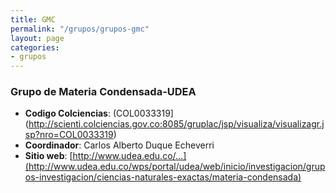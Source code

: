 ```yaml
---
title: GMC
permalink: "/grupos/grupos-gmc"
layout: page
categories:
- grupos
---
```


### Grupo de Materia Condensada-UDEA 
* __Codigo Colciencias__: (COL0033319](http://scienti.colciencias.gov.co:8085/gruplac/jsp/visualiza/visualizagr.jsp?nro=COL0033319)
* __Coordinador__: Carlos Alberto Duque Echeverri
* __Sitio web__: [http://www.udea.edu.co/...](http://www.udea.edu.co/wps/portal/udea/web/inicio/investigacion/grupos-investigacion/ciencias-naturales-exactas/materia-condensada)

